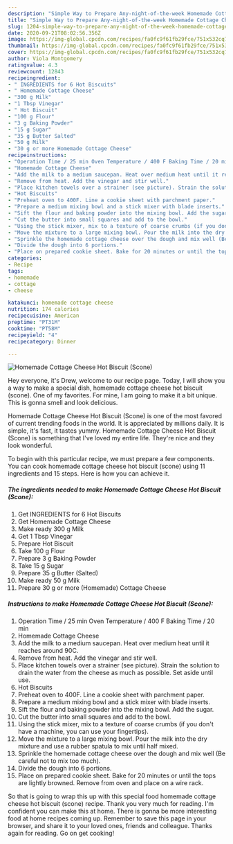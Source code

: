 ```yaml
---
description: "Simple Way to Prepare Any-night-of-the-week Homemade Cottage Cheese Hot Biscuit (Scone)"
title: "Simple Way to Prepare Any-night-of-the-week Homemade Cottage Cheese Hot Biscuit (Scone)"
slug: 1204-simple-way-to-prepare-any-night-of-the-week-homemade-cottage-cheese-hot-biscuit-scone
date: 2020-09-21T08:02:56.356Z
image: https://img-global.cpcdn.com/recipes/fa0fc9f61fb29fce/751x532cq70/homemade-cottage-cheese-hot-biscuit-scone-recipe-main-photo.jpg
thumbnail: https://img-global.cpcdn.com/recipes/fa0fc9f61fb29fce/751x532cq70/homemade-cottage-cheese-hot-biscuit-scone-recipe-main-photo.jpg
cover: https://img-global.cpcdn.com/recipes/fa0fc9f61fb29fce/751x532cq70/homemade-cottage-cheese-hot-biscuit-scone-recipe-main-photo.jpg
author: Viola Montgomery
ratingvalue: 4.3
reviewcount: 12843
recipeingredient:
- " INGREDIENTS for 6 Hot Biscuits"
- " Homemade Cottage Cheese"
- "300 g Milk"
- "1 Tbsp Vinegar"
- " Hot Biscuit"
- "100 g Flour"
- "3 g Baking Powder"
- "15 g Sugar"
- "35 g Butter Salted"
- "50 g Milk"
- "30 g or more Homemade Cottage Cheese"
recipeinstructions:
- "Operation Time / 25 min Oven Temperature / 400 F Baking Time / 20 min"
- "Homemade Cottage Cheese"
- "Add the milk to a medium saucepan. Heat over medium heat until it reaches around 90C."
- "Remove from heat. Add the vinegar and stir well."
- "Place kitchen towels over a strainer (see picture). Strain the solution to drain the water from the cheese as much as possible. Set aside until use."
- "Hot Biscuits"
- "Preheat oven to 400F. Line a cookie sheet with parchment paper."
- "Prepare a medium mixing bowl and a stick mixer with blade inserts."
- "Sift the flour and baking powder into the mixing bowl. Add the sugar."
- "Cut the butter into small squares and add to the bowl."
- "Using the stick mixer, mix to a texture of coarse crumbs (if you don&#39;t have a machine, you can use your fingertips)."
- "Move the mixture to a large mixing bowl. Pour the milk into the dry mixture and use a rubber spatula to mix until half mixed."
- "Sprinkle the homemade cottage cheese over the dough and mix well (Be careful not to mix too much)."
- "Divide the dough into 6 portions."
- "Place on prepared cookie sheet. Bake for 20 minutes or until the tops are lightly browned. Remove from oven and place on a wire rack."
categories:
- Recipe
tags:
- homemade
- cottage
- cheese

katakunci: homemade cottage cheese 
nutrition: 174 calories
recipecuisine: American
preptime: "PT31M"
cooktime: "PT58M"
recipeyield: "4"
recipecategory: Dinner

---
```



![Homemade Cottage Cheese Hot Biscuit (Scone)](https://img-global.cpcdn.com/recipes/fa0fc9f61fb29fce/751x532cq70/homemade-cottage-cheese-hot-biscuit-scone-recipe-main-photo.jpg)

Hey everyone, it's Drew, welcome to our recipe page. Today, I will show you a way to make a special dish, homemade cottage cheese hot biscuit (scone). One of my favorites. For mine, I am going to make it a bit unique. This is gonna smell and look delicious.

Homemade Cottage Cheese Hot Biscuit (Scone) is one of the most favored of current trending foods in the world. It is appreciated by millions daily. It is simple, it's fast, it tastes yummy. Homemade Cottage Cheese Hot Biscuit (Scone) is something that I've loved my entire life. They're nice and they look wonderful.




To begin with this particular recipe, we must prepare a few components. You can cook homemade cottage cheese hot biscuit (scone) using 11 ingredients and 15 steps. Here is how you can achieve it.

<!--inarticleads1-->

##### The ingredients needed to make Homemade Cottage Cheese Hot Biscuit (Scone):

1. Get  INGREDIENTS for 6 Hot Biscuits
1. Get  Homemade Cottage Cheese
1. Make ready 300 g Milk
1. Get 1 Tbsp Vinegar
1. Prepare  Hot Biscuit
1. Take 100 g Flour
1. Prepare 3 g Baking Powder
1. Take 15 g Sugar
1. Prepare 35 g Butter (Salted)
1. Make ready 50 g Milk
1. Prepare 30 g or more (Homemade) Cottage Cheese




<!--inarticleads2-->

##### Instructions to make Homemade Cottage Cheese Hot Biscuit (Scone):

1. Operation Time / 25 min Oven Temperature / 400 F Baking Time / 20 min
1. Homemade Cottage Cheese
1. Add the milk to a medium saucepan. Heat over medium heat until it reaches around 90C.
1. Remove from heat. Add the vinegar and stir well.
1. Place kitchen towels over a strainer (see picture). Strain the solution to drain the water from the cheese as much as possible. Set aside until use.
1. Hot Biscuits
1. Preheat oven to 400F. Line a cookie sheet with parchment paper.
1. Prepare a medium mixing bowl and a stick mixer with blade inserts.
1. Sift the flour and baking powder into the mixing bowl. Add the sugar.
1. Cut the butter into small squares and add to the bowl.
1. Using the stick mixer, mix to a texture of coarse crumbs (if you don&#39;t have a machine, you can use your fingertips).
1. Move the mixture to a large mixing bowl. Pour the milk into the dry mixture and use a rubber spatula to mix until half mixed.
1. Sprinkle the homemade cottage cheese over the dough and mix well (Be careful not to mix too much).
1. Divide the dough into 6 portions.
1. Place on prepared cookie sheet. Bake for 20 minutes or until the tops are lightly browned. Remove from oven and place on a wire rack.




So that is going to wrap this up with this special food homemade cottage cheese hot biscuit (scone) recipe. Thank you very much for reading. I'm confident you can make this at home. There is gonna be more interesting food at home recipes coming up. Remember to save this page in your browser, and share it to your loved ones, friends and colleague. Thanks again for reading. Go on get cooking!
